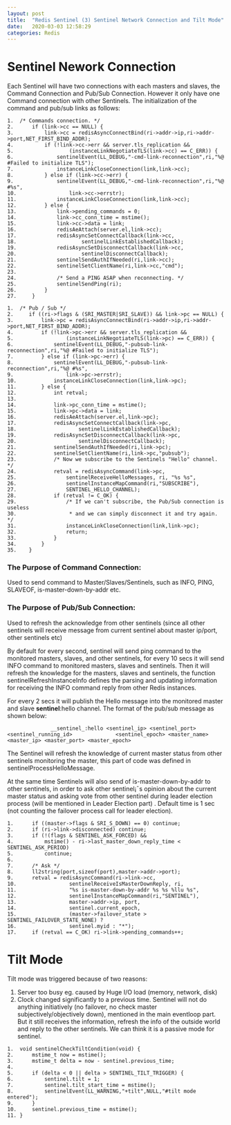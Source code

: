 ```yaml
---
layout: post
title:  "Redis Sentinel (3) Sentinel Network Connection and Tilt Mode"
date:   2020-03-03 12:58:29
categories: Redis
---
```


# Sentinel Nework Connection
Each Sentinel will have two connections with each masters and slaves, the Command Connection and Pub/Sub Connection. However it only have one Command connection with other Sentinels. The initialization of the command and pub/sub links as follows:

```
1.	/* Commands connection. */  
2.	    if (link->cc == NULL) {  
3.	        link->cc = redisAsyncConnectBind(ri->addr->ip,ri->addr->port,NET_FIRST_BIND_ADDR);  
4.	        if (!link->cc->err && server.tls_replication &&  
5.	                (instanceLinkNegotiateTLS(link->cc) == C_ERR)) {  
6.	            sentinelEvent(LL_DEBUG,"-cmd-link-reconnection",ri,"%@ #Failed to initialize TLS");  
7.	            instanceLinkCloseConnection(link,link->cc);  
8.	        } else if (link->cc->err) {  
9.	            sentinelEvent(LL_DEBUG,"-cmd-link-reconnection",ri,"%@ #%s",  
10.	                link->cc->errstr);  
11.	            instanceLinkCloseConnection(link,link->cc);  
12.	        } else {  
13.	            link->pending_commands = 0;  
14.	            link->cc_conn_time = mstime();  
15.	            link->cc->data = link;  
16.	            redisAeAttach(server.el,link->cc);  
17.	            redisAsyncSetConnectCallback(link->cc,  
18.	                    sentinelLinkEstablishedCallback);  
19.	            redisAsyncSetDisconnectCallback(link->cc,  
20.	                    sentinelDisconnectCallback);  
21.	            sentinelSendAuthIfNeeded(ri,link->cc);  
22.	            sentinelSetClientName(ri,link->cc,"cmd");  
23.	  
24.	            /* Send a PING ASAP when reconnecting. */  
25.	            sentinelSendPing(ri);  
26.	        }  
27.	    }  
```
```
1.	/* Pub / Sub */  
2.	   if ((ri->flags & (SRI_MASTER|SRI_SLAVE)) && link->pc == NULL) {  
3.	       link->pc = redisAsyncConnectBind(ri->addr->ip,ri->addr->port,NET_FIRST_BIND_ADDR);  
4.	       if (!link->pc->err && server.tls_replication &&  
5.	               (instanceLinkNegotiateTLS(link->pc) == C_ERR)) {  
6.	           sentinelEvent(LL_DEBUG,"-pubsub-link-reconnection",ri,"%@ #Failed to initialize TLS");  
7.	       } else if (link->pc->err) {  
8.	           sentinelEvent(LL_DEBUG,"-pubsub-link-reconnection",ri,"%@ #%s",  
9.	               link->pc->errstr);  
10.	           instanceLinkCloseConnection(link,link->pc);  
11.	       } else {  
12.	           int retval;  
13.	  
14.	           link->pc_conn_time = mstime();  
15.	           link->pc->data = link;  
16.	           redisAeAttach(server.el,link->pc);  
17.	           redisAsyncSetConnectCallback(link->pc,  
18.	                   sentinelLinkEstablishedCallback);  
19.	           redisAsyncSetDisconnectCallback(link->pc,  
20.	                   sentinelDisconnectCallback);  
21.	           sentinelSendAuthIfNeeded(ri,link->pc);  
22.	           sentinelSetClientName(ri,link->pc,"pubsub");  
23.	           /* Now we subscribe to the Sentinels "Hello" channel. */  
24.	           retval = redisAsyncCommand(link->pc,  
25.	               sentinelReceiveHelloMessages, ri, "%s %s",  
26.	               sentinelInstanceMapCommand(ri,"SUBSCRIBE"),  
27.	               SENTINEL_HELLO_CHANNEL);  
28.	           if (retval != C_OK) {  
29.	               /* If we can't subscribe, the Pub/Sub connection is useless 
30.	                * and we can simply disconnect it and try again. */  
31.	               instanceLinkCloseConnection(link,link->pc);  
32.	               return;  
33.	           }  
34.	       }  
35.	   } 
```

### The Purpose of Command Connection:
Used to send command to Master/Slaves/Sentinels, such as INFO, PING, SLAVEOF, is-master-down-by-addr etc.
### The Purpose of Pub/Sub Connection:
Used to refresh the acknowledge from other sentinels (since all other sentinels will receive message from current sentinel about master ip/port, other sentinels etc)


By default for every second, sentinel will send ping command to the monitored masters, slaves, and other sentinels, for every 10 secs it will send INFO command to monitored masters, slaves and sentinels. Then it will refresh the knowledge for the masters, slaves and sentinels, the function sentinelRefreshInstanceInfo defines the parsing and updating information for receiving the INFO command reply from other Redis instances.

For every 2 secs it will publish the Hello message into the monitored master and slave __sentinel__:hello channel. The format of the pub/sub message as shown below:

```
              __sentinel_:hello <sentinel_ip> <sentinel_port> <sentinel_running_id>              <sentinel_epoch> <master_name> <master_ip> <master_port> <master_epoch>
```

The Sentinel will refresh the knowledge of current master status from other sentinels monitoring the master, this part of code was defined in sentinelProcessHelloMessage. 

At the same time Sentinels will also send of is-master-down-by-addr to other sentinels, in order to ask other sentinel¡¯s opinion about the current master status and asking vote from other sentinel during leader election process (will be mentioned in Leader Election part) . Default time is 1 sec (not counting the failover process call for leader election).

```
1.	    if ((master->flags & SRI_S_DOWN) == 0) continue;  
2.	    if (ri->link->disconnected) continue;  
3.	    if (!(flags & SENTINEL_ASK_FORCED) &&  
4.	        mstime() - ri->last_master_down_reply_time < SENTINEL_ASK_PERIOD)  
5.	        continue;  
6.	  
7.	    /* Ask */  
8.	    ll2string(port,sizeof(port),master->addr->port);  
9.	    retval = redisAsyncCommand(ri->link->cc,  
10.	                sentinelReceiveIsMasterDownReply, ri,  
11.	                "%s is-master-down-by-addr %s %s %llu %s",  
12.	                sentinelInstanceMapCommand(ri,"SENTINEL"),  
13.	                master->addr->ip, port,  
14.	                sentinel.current_epoch,  
15.	                (master->failover_state > SENTINEL_FAILOVER_STATE_NONE) ?  
16.	                sentinel.myid : "*");  
17.	    if (retval == C_OK) ri->link->pending_commands++;  
```

# Tilt Mode

Tilt mode was triggered because of two reasons:
1.	Server too busy eg. caused by Huge I/O load (memory, network, disk)
2.	Clock changed significantly to a previous time.
Sentinel will not do anything initiatively (no failover, no check master subjectively/objectively down), mentioned in the main eventloop part. But it still receives the information, refresh the info of the outside world and reply to the other sentinels. We can think it is a passive mode for sentinel.

```
1.	void sentinelCheckTiltCondition(void) {  
2.	    mstime_t now = mstime();  
3.	    mstime_t delta = now - sentinel.previous_time;  
4.	  
5.	    if (delta < 0 || delta > SENTINEL_TILT_TRIGGER) {  
6.	        sentinel.tilt = 1;  
7.	        sentinel.tilt_start_time = mstime();  
8.	        sentinelEvent(LL_WARNING,"+tilt",NULL,"#tilt mode entered");  
9.	    }  
10.	    sentinel.previous_time = mstime();  
11.	}  
```




